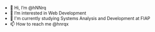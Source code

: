 - 👋 Hi, I’m @hNNrq
- 👀 I’m interested in Web Development
- 🌱 I'm currently studying Systems Analysis and Development at FIAP
- 📫 How to reach me @hnrqx
